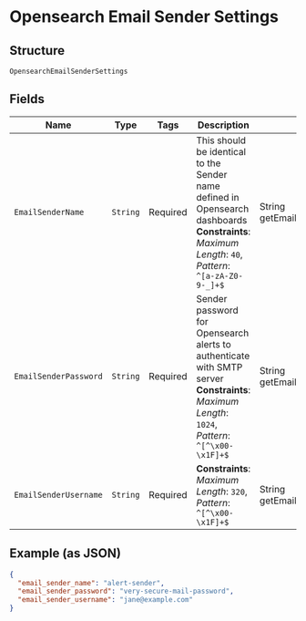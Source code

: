 
# Opensearch Email Sender Settings

## Structure

`OpensearchEmailSenderSettings`

## Fields

| Name | Type | Tags | Description | Getter | Setter |
|  --- | --- | --- | --- | --- | --- |
| `EmailSenderName` | `String` | Required | This should be identical to the Sender name defined in Opensearch dashboards<br>**Constraints**: *Maximum Length*: `40`, *Pattern*: `^[a-zA-Z0-9-_]+$` | String getEmailSenderName() | setEmailSenderName(String emailSenderName) |
| `EmailSenderPassword` | `String` | Required | Sender password for Opensearch alerts to authenticate with SMTP server<br>**Constraints**: *Maximum Length*: `1024`, *Pattern*: `^[^\x00-\x1F]+$` | String getEmailSenderPassword() | setEmailSenderPassword(String emailSenderPassword) |
| `EmailSenderUsername` | `String` | Required | **Constraints**: *Maximum Length*: `320`, *Pattern*: `^[^\x00-\x1F]+$` | String getEmailSenderUsername() | setEmailSenderUsername(String emailSenderUsername) |

## Example (as JSON)

```json
{
  "email_sender_name": "alert-sender",
  "email_sender_password": "very-secure-mail-password",
  "email_sender_username": "jane@example.com"
}
```

